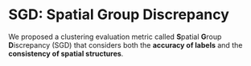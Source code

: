 # SGD: Spatial Group Discrepancy

We proposed a clustering evaluation metric called **S**patial **G**roup **D**iscrepancy (SGD) that considers both the **accuracy of labels** and the **consistency of spatial structures**.

<!-- ![SGD_framework](https://dyh123.oss-cn-beijing.aliyuncs.com/image/SGD_framework.png) -->